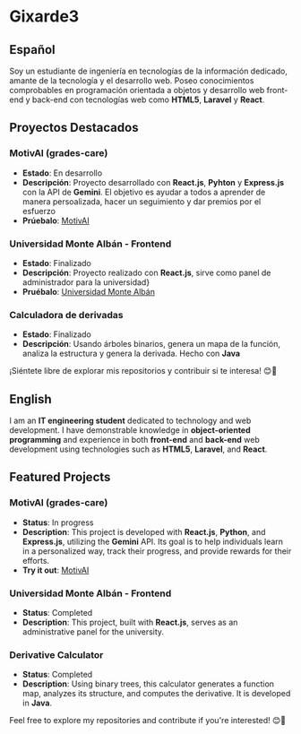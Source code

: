 # Gixarde3

## Español
Soy un estudiante de ingeniería en tecnologías de la información dedicado, amante de la tecnología y el desarrollo web. Poseo conocimientos comprobables en programación orientada a objetos y desarrollo web front-end y back-end con tecnologías web como **HTML5**, **Laravel** y **React**.

## Proyectos Destacados

### MotivAI (grades-care)
- **Estado**: En desarrollo
- **Descripción**: Proyecto desarrollado con **React.js**, **Pyhton** y **Express.js** con la API de **Gemini**. El objetivo es ayudar a todos a aprender de manera persoalizada, hacer un seguimiento y dar premios por el esfuerzo
- **Prúebalo**: [MotivAI](https://grades-care-frontend.vercel.app)

### Universidad Monte Albán - Frontend
- **Estado**: Finalizado
- **Descripción**: Proyecto realizado con **React.js**, sirve como panel de administrador para la universidad}
- **Pruébalo**: [Universidad Monte Albán](https://umontealban.edu.mx)

### Calculadora de derivadas
- **Estado**: Finalizado
- **Descripción**: Usando árboles binarios, genera un mapa de la función, analiza la estructura y genera la derivada. Hecho con **Java**

¡Siéntete libre de explorar mis repositorios y contribuir si te interesa! 😊🚀

## English
I am an **IT engineering student** dedicated to technology and web development. I have demonstrable knowledge in **object-oriented programming** and experience in both **front-end** and **back-end** web development using technologies such as **HTML5**, **Laravel**, and **React**.

## Featured Projects

### MotivAI (grades-care)
- **Status**: In progress
- **Description**: This project is developed with **React.js**, **Python**, and **Express.js**, utilizing the **Gemini** API. Its goal is to help individuals learn in a personalized way, track their progress, and provide rewards for their efforts.
- **Try it out**: [MotivAI](https://grades-care-frontend.vercel.app)

### Universidad Monte Albán - Frontend
- **Status**: Completed
- **Description**: This project, built with **React.js**, serves as an administrative panel for the university.

### Derivative Calculator
- **Status**: Completed
- **Description**: Using binary trees, this calculator generates a function map, analyzes its structure, and computes the derivative. It is developed in **Java**.

Feel free to explore my repositories and contribute if you're interested! 😊🚀
